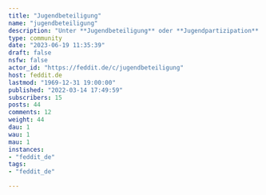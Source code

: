 ```yaml
---
title: "Jugendbeteiligung" 
name: "jugendbeteiligung"
description: "Unter **Jugendbeteiligung** oder **Jugendpartizipation** wird die aktive Teilhabe von Kindern und jungen Menschen an Planungs- und Entscheidungsprozessen des öffentlichen Lebens, in Schule, Vereinen, oder verschiedenen politischen Ebenen, bzw. am Familienleben verstanden."
type: community
date: "2023-06-19 11:35:39"
draft: false
nsfw: false
actor_id: "https://feddit.de/c/jugendbeteiligung"
host: feddit.de
lastmod: "1969-12-31 19:00:00"
published: "2022-03-14 17:49:59"
subscribers: 15
posts: 44
comments: 12
weight: 44
dau: 1
wau: 1
mau: 1
instances:
- "feddit_de"
tags: 
- "feddit_de"

---
```

